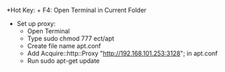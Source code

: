 *Hot Key:
	+ F4: Open Terminal in Current Folder

* Set up proxy: 
	+ Open Terminal
	+ Type sudo chmod 777 ect/apt
	+ Create file name apt.conf
	+ Add Acquire::http::Proxy "http://192.168.101.253:3128"; in apt.conf
	+ Run sudo apt-get update
